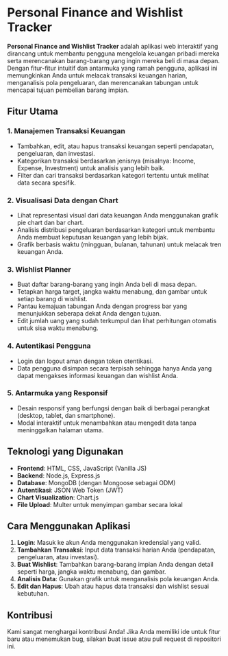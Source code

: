 # Personal Finance and Wishlist Tracker

**Personal Finance and Wishlist Tracker** adalah aplikasi web interaktif yang dirancang untuk membantu pengguna mengelola keuangan pribadi mereka serta merencanakan barang-barang yang ingin mereka beli di masa depan. Dengan fitur-fitur intuitif dan antarmuka yang ramah pengguna, aplikasi ini memungkinkan Anda untuk melacak transaksi keuangan harian, menganalisis pola pengeluaran, dan merencanakan tabungan untuk mencapai tujuan pembelian barang impian.

## Fitur Utama

### 1. **Manajemen Transaksi Keuangan**
- Tambahkan, edit, atau hapus transaksi keuangan seperti pendapatan, pengeluaran, dan investasi.
- Kategorikan transaksi berdasarkan jenisnya (misalnya: Income, Expense, Investment) untuk analisis yang lebih baik.
- Filter dan cari transaksi berdasarkan kategori tertentu untuk melihat data secara spesifik.

### 2. **Visualisasi Data dengan Chart**
- Lihat representasi visual dari data keuangan Anda menggunakan grafik pie chart dan bar chart.
- Analisis distribusi pengeluaran berdasarkan kategori untuk membantu Anda membuat keputusan keuangan yang lebih bijak.
- Grafik berbasis waktu (mingguan, bulanan, tahunan) untuk melacak tren keuangan Anda.

### 3. **Wishlist Planner**
- Buat daftar barang-barang yang ingin Anda beli di masa depan.
- Tetapkan harga target, jangka waktu menabung, dan gambar untuk setiap barang di wishlist.
- Pantau kemajuan tabungan Anda dengan progress bar yang menunjukkan seberapa dekat Anda dengan tujuan.
- Edit jumlah uang yang sudah terkumpul dan lihat perhitungan otomatis untuk sisa waktu menabung.

### 4. **Autentikasi Pengguna**
- Login dan logout aman dengan token otentikasi.
- Data pengguna disimpan secara terpisah sehingga hanya Anda yang dapat mengakses informasi keuangan dan wishlist Anda.

### 5. **Antarmuka yang Responsif**
- Desain responsif yang berfungsi dengan baik di berbagai perangkat (desktop, tablet, dan smartphone).
- Modal interaktif untuk menambahkan atau mengedit data tanpa meninggalkan halaman utama.

## Teknologi yang Digunakan
- **Frontend**: HTML, CSS, JavaScript (Vanilla JS)
- **Backend**: Node.js, Express.js
- **Database**: MongoDB (dengan Mongoose sebagai ODM)
- **Autentikasi**: JSON Web Token (JWT)
- **Chart Visualization**: Chart.js
- **File Upload**: Multer untuk menyimpan gambar secara lokal

## Cara Menggunakan Aplikasi
1. **Login**: Masuk ke akun Anda menggunakan kredensial yang valid.
2. **Tambahkan Transaksi**: Input data transaksi harian Anda (pendapatan, pengeluaran, atau investasi).
3. **Buat Wishlist**: Tambahkan barang-barang impian Anda dengan detail seperti harga, jangka waktu menabung, dan gambar.
4. **Analisis Data**: Gunakan grafik untuk menganalisis pola keuangan Anda.
5. **Edit dan Hapus**: Ubah atau hapus data transaksi dan wishlist sesuai kebutuhan.

## Kontribusi
Kami sangat menghargai kontribusi Anda! Jika Anda memiliki ide untuk fitur baru atau menemukan bug, silakan buat issue atau pull request di repositori ini.
